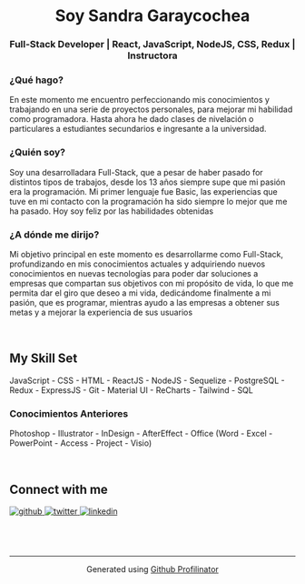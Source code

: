 # <div align="center">Soy Sandra Garaycochea</div>  
  

### <div align="center">Full-Stack Developer | React, JavaScript, NodeJS, CSS, Redux | Instructora</div>  
  



### ¿Qué hago?  
En este momento me encuentro perfeccionando mis conocimientos y trabajando en una serie de proyectos personales, para mejorar mi habilidad como programadora. Hasta ahora he dado clases de nivelación o particulares a estudiantes secundarios e ingresante a la universidad.   
  



### ¿Quién soy?  
Soy una desarrolladara Full-Stack, que a pesar de haber pasado for distintos tipos de trabajos, desde los 13 años siempre supe que mi pasión era la programación. Mi primer lenguaje fue Basic, las experiencias que tuve en mi contacto con la programación ha sido siempre lo mejor que me ha pasado. Hoy soy feliz por las habilidades obtenidas 
  



### ¿A dónde me dirijo?  
Mi objetivo principal en este momento es desarrollarme como Full-Stack, profundizando en mis conocimientos actuales y adquiriendo nuevos conocimientos en nuevas tecnologías para poder dar soluciones a empresas que compartan sus objetivos con mi propósito de vida, lo que me permita dar el giro que deseo a mi vida, dedicándome finalmente a mi pasión, que es programar, mientras ayudo a las empresas a obtener sus metas y a mejorar la experiencia de sus usuarios
  

<br/>  


## My Skill Set  
JavaScript - CSS - HTML - ReactJS - NodeJS - Sequelize - PostgreSQL - Redux - ExpressJS - Git - Material UI - ReCharts - Tailwind  - SQL 
  



### Conocimientos Anteriores  
Photoshop - Illustrator - InDesign - AfterEffect - Office (Word - Excel - PowerPoint - Access - Project - Visio)  
  

<br/>  


## Connect with me 
<div>
<a href="https://github.com/sangaray" target="_blank">
<img src=https://img.shields.io/badge/github-%2324292e.svg?&style=for-the-badge&logo=github&logoColor=white alt=github style="margin-bottom: 5px;" />
</a>
<a href="https://twitter.com/sangaray" target="_blank">
<img src=https://img.shields.io/badge/twitter-%2300acee.svg?&style=for-the-badge&logo=twitter&logoColor=white alt=twitter style="margin-bottom: 5px;" />
</a>
<a href="https://linkedin.com/in/sandra-cecilia-garaycochea" target="_blank">
<img src=https://img.shields.io/badge/linkedin-%231E77B5.svg?&style=for-the-badge&logo=linkedin&logoColor=white alt=linkedin style="margin-bottom: 5px;" />
</a>  
</div>  
  

<br/>  


<br/>  


<br />

----
<div align="center">Generated using <a href="https://profilinator.rishav.dev/" target="_blank">Github Profilinator</a></div>
